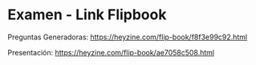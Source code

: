 # Examen - Link Flipbook

Preguntas Generadoras:
https://heyzine.com/flip-book/f8f3e99c92.html

Presentación:
https://heyzine.com/flip-book/ae7058c508.html


